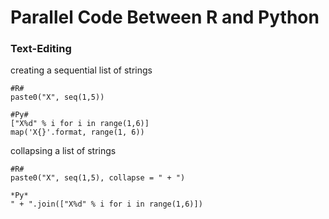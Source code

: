 # Parallel Code Between R and Python

### Text-Editing

creating a sequential list of strings
```
#R#
paste0("X", seq(1,5))

#Py#
["X%d" % i for i in range(1,6)]
map('X{}'.format, range(1, 6))
```

collapsing a list of strings
```
#R#
paste0("X", seq(1,5), collapse = " + ")

*Py*
" + ".join(["X%d" % i for i in range(1,6)])
```
